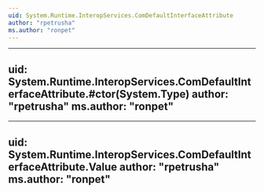 ```yaml
---
uid: System.Runtime.InteropServices.ComDefaultInterfaceAttribute
author: "rpetrusha"
ms.author: "ronpet"
---
```


---
uid: System.Runtime.InteropServices.ComDefaultInterfaceAttribute.#ctor(System.Type)
author: "rpetrusha"
ms.author: "ronpet"
---

---
uid: System.Runtime.InteropServices.ComDefaultInterfaceAttribute.Value
author: "rpetrusha"
ms.author: "ronpet"
---

